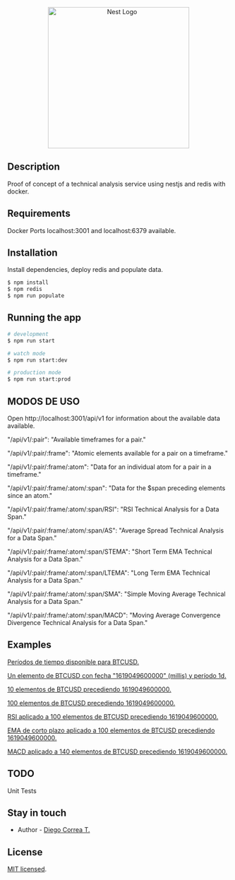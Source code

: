 <p align="center">
  <a href="http://nestjs.com/" target="blank"><img src="https://nestjs.com/img/logo_text.svg" width="320" alt="Nest Logo" /></a>
</p>

## Description

Proof of concept of a technical analysis service using nestjs and redis with docker.

## Requirements

Docker
Ports localhost:3001 and localhost:6379 available.

## Installation

Install dependencies, deploy redis and populate data.

```bash
$ npm install
$ npm redis
$ npm run populate
```

## Running the app

```bash
# development
$ npm run start

# watch mode
$ npm run start:dev

# production mode
$ npm run start:prod
```

## MODOS DE USO

Open http://localhost:3001/api/v1 for information about the available data available.

"/api/v1/:pair": "Available timeframes for a pair."

"/api/v1/:pair/:frame": "Atomic elements available for a pair on a timeframe."

"/api/v1/:pair/:frame/:atom": "Data for an individual atom for a pair in a timeframe."

"/api/v1/:pair/:frame/:atom/:span": "Data for the $span preceding elements since an atom."

"/api/v1/:pair/:frame/:atom/:span/RSI": "RSI Technical Analysis for a Data Span."

"/api/v1/:pair/:frame/:atom/:span/AS": "Average Spread Technical Analysis for a Data Span."

"/api/v1/:pair/:frame/:atom/:span/STEMA": "Short Term EMA Technical Analysis for a Data Span."

"/api/v1/:pair/:frame/:atom/:span/LTEMA": "Long Term EMA Technical Analysis for a Data Span."

"/api/v1/:pair/:frame/:atom/:span/SMA": "Simple Moving Average Technical Analysis for a Data Span."

"/api/v1/:pair/:frame/:atom/:span/MACD": "Moving Average Convergence Divergence Technical Analysis for a Data Span."

## Examples

<a href="http://localhost:3001/api/v1/BTCUSD">Períodos de tiempo disponible para BTCUSD.</a>

<a href="http://localhost:3001/api/v1/BTCUSD/1d/1619049600000/1">Un elemento de BTCUSD con fecha "1619049600000" (millis) y período 1d.</a>

<a href="http://localhost:3001/api/v1/BTCUSD/1d/1619049600000/10">10 elementos de BTCUSD precediendo 1619049600000.</a>

<a href="http://localhost:3001/api/v1/BTCUSD/1d/1619049600000/100">100 elementos de BTCUSD precediendo 1619049600000.</a>

<a href="http://localhost:3001/api/v1/BTCUSD/1d/1619049600000/100/RSI">RSI aplicado a 100 elementos de BTCUSD precediendo 1619049600000.</a>

<a href="http://localhost:3001/api/v1/BTCUSD/1d/1619049600000/100/STEMA">EMA de corto plazo aplicado a 100 elementos de BTCUSD precediendo 1619049600000.</a>

<a href="http://localhost:3001/api/v1/BTCUSD/1d/1619049600000/140/MACD">MACD aplicado a 140 elementos de BTCUSD precediendo 1619049600000.</a>

## TODO

Unit Tests

## Stay in touch

- Author - [Diego Correa T.](https://labormedia.cl)

## License

[MIT licensed](LICENSE).
